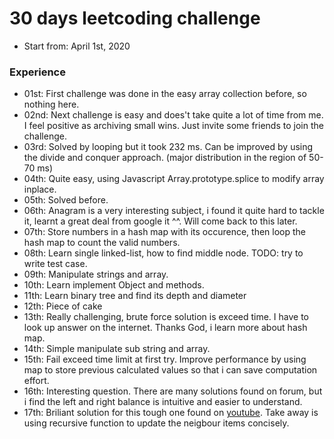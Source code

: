 # 30 days leetcoding challenge

- Start from: April 1st, 2020

### Experience

- 01st: First challenge was done in the easy array collection before, so nothing here.
- 02nd: Next challenge is easy and does't take quite a lot of time from me. I feel positive as archiving small wins. Just invite some friends to join the challenge.
- 03rd: Solved by looping but it took 232 ms. Can be improved by using the divide and conquer approach. (major distribution in the region of 50-70 ms)
- 04th: Quite easy, using Javascript Array.prototype.splice to modify array inplace.
- 05th: Solved before.
- 06th: Anagram is a very interesting subject, i found it quite hard to tackle it, learnt a great deal from google it ^^. Will come back to this later.
- 07th: Store numbers in a hash map with its occurence, then loop the hash map to count the valid numbers.
- 08th: Learn single linked-list, how to find middle node. TODO: try to write test case.
- 09th: Manipulate strings and array.
- 10th: Learn implement Object and methods.
- 11th: Learn binary tree and find its depth and diameter
- 12th: Piece of cake
- 13th: Really challenging, brute force solution is exceed time. I have to look up answer on the internet. Thanks God, i learn more about hash map.
- 14th: Simple manipulate sub string and array.
- 15th: Fail exceed time limit at first try. Improve performance by using map to store previous calculated values so that i can save computation effort.
- 16th: Interesting question. There are many solutions found on forum, but i find the left and right balance is intuitive and easier to understand.
- 17th: Briliant solution for this tough one found on [youtube](1). Take away is using recursive function to update the neigbour items concisely.


[1]:https://www.youtube.com/watch?v=CLvNe-8-6s8